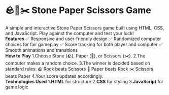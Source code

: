 # 🪨📄✂️ Stone Paper Scissors Game <br>
A simple and interactive Stone Paper Scissors game built using HTML, CSS, and JavaScript. Play against the computer and test your luck!
<br/>
**Features**
✅ Responsive and user-friendly design
✅ Randomized computer choices for fair gameplay
✅ Score tracking for both player and computer
✅ Smooth animations and transitions
<br>
**How to Play**
1.Choose Stone (🪨), Paper (📄), or Scissors (✂️).
2.The computer makes a random choice.
3.The winner is decided based on standard rules:
🪨 Rock beats Scissors
📄 Paper beats Rock
✂️ Scissors beats Paper
4.Your score updates accordingly.
<br>
**Technologies Used**
1.**HTML** for structure
2.**CSS** for styling
3.**JavaScript** for game logic
<br>
